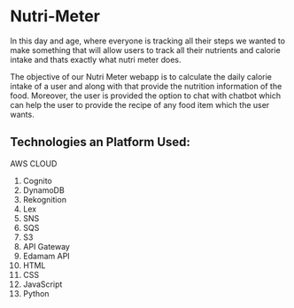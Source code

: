# Nutri-Meter
In this day and age, where everyone is tracking all their steps we wanted to make something that will allow users to track all their nutrients and calorie intake and thats exactly what nutri meter does. 

The objective of our Nutri Meter webapp is to calculate the daily calorie intake of a user and along with that provide the nutrition information of the food. Moreover, the user is provided the option to chat with chatbot which can help the user to provide the recipe of any food item which the user wants.

## Technologies an Platform Used:
AWS CLOUD
1. Cognito
2. DynamoDB
3. Rekognition
4. Lex
5. SNS
6. SQS
7. S3
8. API Gateway
9. Edamam API
10. HTML
11. CSS 
12. JavaScript
13. Python
